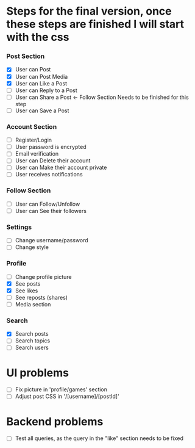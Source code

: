# Steps for the final version, once these steps are finished I will start with the css  

### Post Section 
- [x] User can Post
- [x] User can Post Media 
- [x] User can Like a Post 
- [ ] User can Reply to a Post
- [ ] User can Share a Post <- Follow Section Needs to be finished for this step
- [ ] User can Save a Post

### Account Section
- [ ] Register/Login
- [ ] User password is encrypted
- [ ] Email verification
- [ ] User can Delete their account
- [ ] User can Make their account private
- [ ] User receives notifications
  
### Follow Section
- [ ] User can Follow/Unfollow
- [ ] User can See their followers

### Settings
- [ ] Change username/password
- [ ] Change style

### Profile
- [ ] Change profile picture
- [x] See posts
- [x] See likes
- [ ] See reposts (shares)
- [ ] Media section 

### Search
- [x] Search posts
- [ ] Search topics
- [ ] Search users
  
# UI problems
- [ ] Fix picture in 'profile/games' section
- [ ] Adjust post CSS in '/[username]/[postId]'

# Backend problems
- [ ] Test all queries, as the query in the "like" section needs to be fixed
